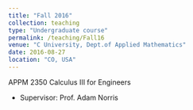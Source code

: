 ```yaml
---
title: "Fall 2016"
collection: teaching
type: "Undergraduate course"
permalink: /teaching/Fall16
venue: "C University, Dept.of Applied Mathematics"
date: 2016-08-27
location: "CO, USA"
---
```


APPM 2350 Calculus III for Engineers
  * Supervisor: Prof. Adam Norris